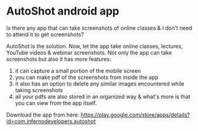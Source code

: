 # AutoShot android app

Is there any app that can take screenshots of online classes & I don't need to attend it to get screenshots?

AutoShot is the solution.
Now, let the app take online classes, lectures, YouTube videos & webinar screenshots.
Not only the app can take screenshots but also it has more features:
1. it can capture a small portion of the mobile screen
2. you can make pdf of the screenshots from inside the app
3. it also has an option to delete any similar images encountered while taking screenshots
4. all your pdfs are also stored in an organized way & what's more is that you can view from the app itself.

Download the app from here: https://play.google.com/store/apps/details?id=com.infernodevelopers.autoshot
